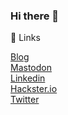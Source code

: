 ### Hi there 👋

🔗 Links

[Blog](https://devmil.de)  
[Mastodon](https://mastodon.social/@devmil)  
[Linkedin](https://www.linkedin.com/in/devmil/)  
[Hackster.io](https://www.hackster.io/devmil)  
[Twitter](https://www.twitter.com/devmil/) 

<!--
**devmil/devmil** is a ✨ _special_ ✨ repository because its `README.md` (this file) appears on your GitHub profile.

Here are some ideas to get you started:

- 🔭 I’m currently working on ...
- 🌱 I’m currently learning ...
- 👯 I’m looking to collaborate on ...
- 🤔 I’m looking for help with ...
- 💬 Ask me about ...
- 📫 How to reach me: ...
- 😄 Pronouns: ...
- ⚡ Fun fact: ...
-->

<a rel="me" href="https://mastodon.social/@devmil" />
